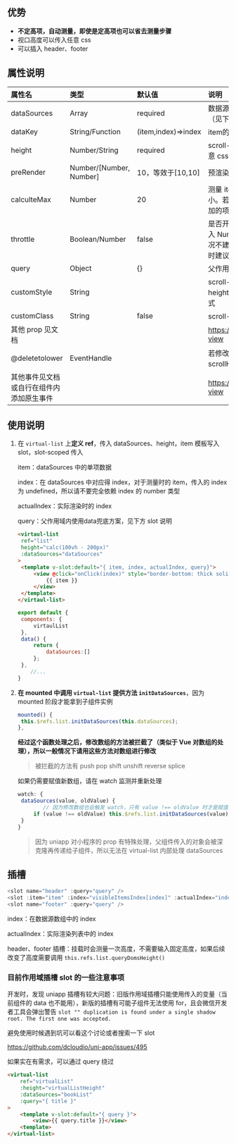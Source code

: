 ## 优势

- **不定高项，自动测量，即使是定高项也可以省去测量步骤**
- 视口高度可以传入任意 css
- 可以插入 header、footer

## 属性说明

| 属性名                                   | 类型                    | 默认值              | 说明                                                         |
| :--------------------------------------- | :---------------------- | :------------------ | :----------------------------------------------------------- |
| dataSources                              | Array                   | required            | 数据源数组，还需要调用 `initDataSources`（见下方说明）       |
| dataKey                                  | String/Function         | (item,index)=>index | item的键名或者函数                                           |
| height                                   | Number/String           | required            | scroll-view 的高度，即视口高，可以传入任意 css               |
| preRender                                | Number/[Number, Number] | 10，等效于[10,10]     | 预渲染项数，值越大快速滚动的白屏时间越短 |
| calculteMax                              | Number                  | 20                  | 测量 item 高度时，每次测量项数的分片大小。若每次添入项数不多，建议设置为每次添加的项数 |
| throttle                                 | Boolean/Number          | false               | 是否开启 scroll 事件计算位置函数的节流，输入 Number 为节流间隔，默认不开启。一般情况不建议开启，开启后会延长白屏时间，开启时建议将 preRender 值设置大一些 |
| query                                    | Object                  | {}                  | 父作用域内使用数据兜底方案                                 |
| customStyle                              | String                  |                     | scroll-view 上 style，默认设置了 height  为 height prop 和 position: relative 会覆盖此样式 |
| customClass                              | String                  | false               | scroll-view 上 class                                         |
| 其他 prop 见文档                         |                         |                     | https://uniapp.dcloud.io/component/scroll-view               |
| @deletetolower                           | EventHandle             |                     | 若修改 dataSources 导致列表总高度（即 scrollHeight）小于视口高度会触发此事件 |
| 其他事件见文档或自行在组件内添加原生事件 |                         |                     | https://uniapp.dcloud.io/component/scroll-view               |

## 使用说明

1. 在 `virtual-list` 上**定义 ref**，传入 dataSources、height，item 模板写入 slot，slot-scoped 传入 

   item：dataSources 中的单项数据

   index：在 dataSources 中对应得 index，对于测量时的 item，传入的 index 为 undefined，所以请不要完全依赖 index 的 number 类型

   actualIndex：实际渲染时的 index

   query：父作用域内使用data兜底方案，见下方 slot 说明

   ```html
   <virtaul-list
   	ref="list"
   	height="calc(100vh - 200px)"
   	:dataSources="dataSources"
   >
   	<template v-slot:default="{ item, index, actualIndex, query}">
   		<view @click="onClick(index)" style="border-bottom: thick solid #555555">
   			{{ item }}
   		</view>
   	</template>    
   </virtaul-list>
   
   ```

   

   ```js
   export default {
   	components: {
   		virtaulList
   	},
   	data() {
   		return {
   			dataSources:[]
   		};
   	},
       //...
   }
   ```

2. **在 mounted 中调用 `virtual-list` 提供方法 `initDataSources`**，因为 mounted 阶段才能拿到子组件实例

   ```js
   mounted() {
   	this.$refs.list.initDataSources(this.dataSources);
   },
   ```

   **经过这个函数处理之后，修改数组的方法被拦截了（类似于 Vue 对数组的处理），所以一般情况下请用这些方法对数组进行修改**

   > 被拦截的方法有 push pop shift unshift reverse splice

   如果仍需要赋值新数组，请在 watch 监测并重新处理

   ```js
   watch: {
   	dataSources(value, oldValue) {
           // 因为修改数组也会触发 watch，只有 value !== oldValue 时才是赋值新数组
   		if (value !== oldValue) this.$refs.list.initDataSources(value);
   	}
   }
   ```

   > 因为 uniapp 对小程序的 prop 有特殊处理，父组件传入的对象会被深克隆再传递给子组件，所以无法在 virtual-list 内部处理 dataSources

## 插槽

```js
<slot name="header" :query="query" />
<slot :item="item" :index="visibleItemsIndex[index]" :actualIndex="index" :query="query" />
<slot name="footer" :query="query" />
```

index：在数据源数组中的 index

actualIndex：实际渲染列表中的 index

 header、footer 插槽：挂载时会测量一次高度，不需要输入固定高度，如果后续改变了高度需要调用 `this.refs.list.queryDomsHeight()`

### 目前作用域插槽 slot 的一些注意事项

开发时，发现 uniapp 插槽有较大问题：旧版作用域插槽只能使用传入的变量（当前组件的 data 也不能用），新版的插槽有可能子组件无法使用 for，且会微信开发者工具会弹出警告 `slot "" duplication is found under a single shadow root. The first one was accepted.`

避免使用时候遇到坑可以看这个讨论或者搜索一下 slot

https://github.com/dcloudio/uni-app/issues/495

如果实在有需求，可以通过 query 绕过

```html
<virtual-list
	ref="virtualList"
	:height="virtualListHeight"
	:dataSources="bookList"
    :query="{ title }"
>
    <template v-slot:default="{ query }">
        <view>{{ query.title }}</view>	
    <template>
</virtual-list>
```

